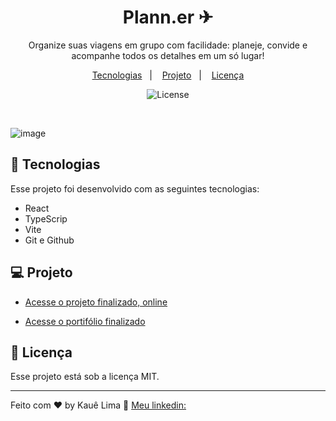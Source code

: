 <h1 align="center"> Plann.er ✈</h1>

<p align="center">
Organize suas viagens em grupo com facilidade: planeje, convide e acompanhe todos os detalhes em um só lugar!
</p>

<p align="center">
  <a href="#-tecnologias">Tecnologias</a>&nbsp;&nbsp;&nbsp;|&nbsp;&nbsp;&nbsp;
  <a href="#-projeto">Projeto</a>&nbsp;&nbsp;&nbsp;|&nbsp;&nbsp;&nbsp;
  <a href="#memo-licença">Licença</a>
</p>

<p align="center">
  <img alt="License" src="https://img.shields.io/static/v1?label=license&message=MIT&color=49AA26&labelColor=000000">
</p>

<br>

![image](https://github.com/user-attachments/assets/9ce647ee-6d53-4119-ae8b-dcf33ce4555a)

## 🚀 Tecnologias

Esse projeto foi desenvolvido com as seguintes tecnologias:

- React
- TypeScrip
- Vite
- Git e Github

## 💻 Projeto

- [Acesse o projeto finalizado, online]()

- [Acesse o portifólio finalizado](https://github.com/KaueACLima/projeto-nlw-planner)

## :memo: Licença

Esse projeto está sob a licença MIT.

---

Feito com ♥ by Kauê Lima 🔗 [Meu linkedin:](https://www.linkedin.com/in/kau%C3%AA-lima-234515182/)
